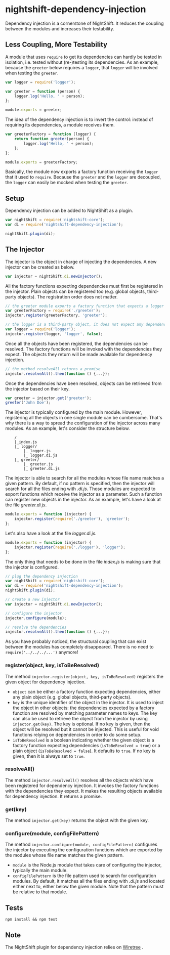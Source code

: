 # nightshift-dependency-injection
Dependency injection is a cornerstone of NightShift. It reduces the coupling between the modules and increases their testability.

## Less Coupling, More Testability
A module that uses `require` to get its dependencies can hardly be tested in isolation, i.e. tested without (re-)testing its dependencies. As an example, because the `greeter` below requires a `logger`, that `logger` will be involved when testing the `greeter`.

```javascript
var logger = require('logger');

var greeter = function (person) {
    logger.log('Hello, ' + person);  
};

module.exports = greeter;
```

The idea of the dependency injection is to invert the control: instead of requiring its dependencies, a module receives them. 

```javascript
var greeterFactory = function (logger) {
    return function greeter(person) {
        logger.log('Hello, ' + person);  
    };                         
};

module.exports = greeterFactory;
```

Basically, the module now exports a factory function receiving the `logger` that it used to `require`. Because the `greeter` and the `logger` are decoupled, the `logger` can easily be mocked when testing the `greeter`.

## Setup
Dependency injection can be added to NightShift as a plugin.

```javascript
var nightShift = require('nightshift-core');
var di = require('nightshift-dependency-injection');

nightShift.plugin(di);
```

## The Injector
The injector is the object in charge of injecting the dependencies. A new injector can be created as below.

```javascript
var injector = nightShift.di.newInjector();
```  

All the factory functions expecting dependencies must first be registered in the injector. Plain objects can be registered too (e.g. global objects, third-party objects). The registration order does not matter.

```javascript
// the greeter module exports a factory function that expects a logger to be passed as a parameter
var greeterFactory = require('./greeter');
injector.register(greeterFactory, 'greeter');

// the logger is a third-party object, it does not expect any dependency to be passed
var logger = require('logger');
injector.register(logger, 'logger', false);
``` 

Once all the objects have been registered, the dependencies can be resolved. The factory functions will be invoked with the dependencies they expect. The objects they return will be made available for dependency injection.

```javascript
// the method resolveAll returns a promise
injector.resolveAll().then(function () {...});
```

Once the dependencies have been resolved, objects can be retrieved from the injector based on their key.

```javascript
var greeter = injector.get('greeter');
greeter('John Doe');
```

The injector is typically configured by the main module. However, registering all the objects in one single module can be cumbersome. That's why there is a way to spread the configuration of the injector across many modules. As an example, let's consider the structure below.

```
    /
    |_index.js                      
    |_ logger/              
        |_ logger.js
        |_ logger.di.js     
    |_ greeter/              
        |_ greeter.js
        |_ greeter.di.js     
```

The injector is able to search for all the modules whose file name matches a given pattern. By default, if no pattern is specified, then the injector will search for all the files ending with _.di.js_. Those modules are expected to export functions which receive the injector as a parameter. Such a function can register new objects in the injector. As an example, let's have a look at the file _greeter.di.js_.

```javascript
module.exports = function (injector) {
    injector.register(require('./greeter'), 'greeter');
};
```

Let's also have a look at the file _logger.di.js_.

```javascript
module.exports = function (injector) {
    injector.register(require('./logger'), 'logger');
};
```

The only thing that needs to be done in the file _index.js_ is making sure that the injector is configured.

```javascript
// plug the dependency injection
var nightShift = require('nightshift-core');
var di = require('nightshift-dependency-injection');
nightShift.plugin(di);

// create a new injector
var injector = nightShift.di.newInjector();

// configure the injector
injector.configure(module);

// resolve the dependencies
injector.resolveAll().then(function () {...});
```

As you have probably noticed, the structural coupling that can exist between the modules has completely disappeared. There is no need to `require('../../../...')` anymore! 

### register(object, key, isToBeResolved)
The method `injector.register(object, key, isToBeResolved)` registers the given object for dependency injection. 

- `object` can be either a factory function expecting dependencies, either any plain object (e.g. global objects, third-party objects).
- `key` is the unique identifier of the object in the injector. It is used to inject the object in other objects: the dependencies expected by a factory function are resolved by matching parameter names to keys. The key can also be used to retrieve the object from the injector by using `injector.get(key)`. The key is optional. If no key is given, then the object will be resolved but it cannot be injected. This is useful for void functions relying on dependencies in order to do some setup.
- `isToBeResolved` is a boolean indicating whether the given object is a factory function expecting dependencies (`isToBeResolved = true`) or a plain object (`isToBeResolved = false`). It defaults to `true`. If no key is given, then it is always set to `true`.  

### resolveAll()
The method `injector.resolveAll()` resolves all the objects which have been registered for dependency injection. It invokes the factory functions with the dependencies they expect. It makes the resulting objects available for dependency injection. It returns a promise.

### get(key)
The method `injector.get(key)` returns the object with the given key.
 
### configure(module, configFilePattern)
The method `injector.configure(module, configFilePattern)` configures the injector by executing the configuration functions which are exported by the modules whose file name matches the given pattern.

- `module` is the Node.js module that takes care of configuring the injector, typically the main module.
- `configFilePattern` is the file pattern used to search for configuration modules. By default, it matches all the files ending with _.di.js_ and located either next to, either below the given module. Note that the pattern must be relative to that module. 

## Tests
```
npm install && npm test
```

## Note
The NightShift plugin for dependency injection relies on [Wiretree](http://wiretree.jacoborus.codes/) .
